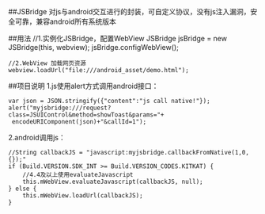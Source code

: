 ##JSBridge
对js与android交互进行的封装，可自定义协议，没有js注入漏洞，安全可靠，兼容android所有系统版本

##用法
    //1.实例化JSBridge，配置WebView
    JSBridge jsBridge = new JSBridge(this, webview);
    jsBridge.configWebView();

    //2.WebView 加载网页资源
    webview.loadUrl("file:///android_asset/demo.html");

##项目说明
1.js使用alert方式调用android接口：

    var json = JSON.stringify({"content":"js call native!"});
    alert("myjsbridge:///request?class=JSUIControl&method=showToast&params="+
     encodeURIComponent(json)+"&callId=1");

2.android调用js：

	//String callbackJS = "javascript:myjsbridge.callbackFromNative(1,0,{});"
    if (Build.VERSION.SDK_INT >= Build.VERSION_CODES.KITKAT) {
	    //4.4及以上使用evaluateJavascript
	    this.mWebView.evaluateJavascript(callbackJS, null);
    } else {
    	this.mWebView.loadUrl(callbackJS);
    }
